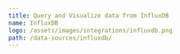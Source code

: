 ```yaml
---
title: Query and Visualize data from InfluxDB
name: InfluxDB
logo: /assets/images/integrations/influxdb.png
path: /data-sources/influxdb/
---
```

